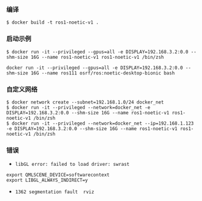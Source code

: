 ### 编译
```shell
$ docker build -t ros1-noetic-v1 .
```
### 启动示例
```shell
$ docker run -it --privileged --gpus=all -e DISPLAY=192.168.3.2:0.0 --shm-size 16G --name ros1-noetic-v1 ros1-noetic-v1 /bin/zsh

docker run -it --privileged --gpus=all -e DISPLAY=192.168.3.2:0.0 --shm-size 16G --name ros111 osrf/ros:noetic-desktop-bionic bash
```

### 自定义网络
```shell
$ docker network create --subnet=192.168.1.0/24 docker_net
$ docker run -it --privileged --network=docker_net -e DISPLAY=192.168.3.2:0.0 --shm-size 16G --name ros1-noetic-v1 ros1-noetic-v1 /bin/zsh
$ docker run -it --privileged --network=docker_net --ip=192.168.1.123 -e DISPLAY=192.168.3.2:0.0 --shm-size 16G --name ros1-noetic-v1 ros1-noetic-v1 /bin/zsh
```

### 错误
- `libGL error: failed to load driver: swrast`
```shell
export QMLSCENE_DEVICE=softwarecontext
export LIBGL_ALWAYS_INDIRECT=y
```
- `1362 segmentation fault  rviz`

